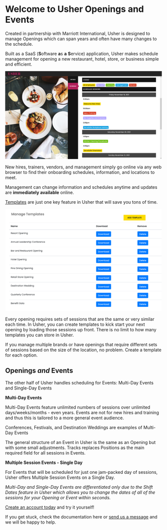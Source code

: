 # Welcome to Usher Openings and Events

Created in partnership with Marriott International, Usher is designed to manage Openings which can span years and often have many changes to the schedule.

Built as a SaaS (**S**oftware **a**s **a** **S**ervice) application, Usher makes schedule management for opening a new restaurant, hotel, store, or business simple and efficient.

![](.gitbook/assets/scheduleview3.png)

New hires, trainers, vendors, and management simply go online via any web browser to find their onboarding schedules, information, and locations to meet.

Management can change information and schedules anytime and updates are **immediately available** online.

[Templates](openings-and-events/templates.md) are just one key feature in Usher that will save you tons of time.

![There is no limit to the number of templates you can have in your account.](.gitbook/assets/templateslist2.png)

Every opening requires sets of sessions that are the same or very similar each time. In Usher, you can create templates to kick start your next opening by loading those sessions up front. There is no limit to how many templates you can store in Usher.

If you manage multiple brands or have openings that require different sets of sessions based on the size of the location, no problem. Create a template for each option.

## Openings _and_ Events <a href="openings-and-events" id="openings-and-events"></a>

The other half of Usher handles scheduling for Events: Multi-Day Events and Single-Day Events

**Multi-Day Events**

Multi-Day Events feature unlimited numbers of sessions over unlimited days/weeks/months - even years. Events are not for new hires and training and thus this is tailored to a more general event audience.

Conferences, Festivals, and Destination Weddings are examples of Multi-Day Events

The general structure of an Event in Usher is the same as an Opening but with some small adjustments. Tracks replaces Positions as the main required field for all sessions in Events.

**Multiple Session Events - Single Day**

For Events that will be scheduled for just one jam-packed day of sessions, Usher offers Multiple Session Events on a Single Day.

_Multi-Day and Single-Day Events are differentiated only due to the Shift Dates feature in Usher which allows you to change the dates of all of the sessions for your Opening or Event within seconds._

[Create an account today](getting-started/create-account.md#creating-an-account-on-usher-is-simple-and-free) and try it yourself!

If you get stuck, check the documentation here or [send us a message](https://usher.events/contact) and we will be happy to help.
